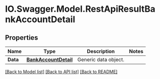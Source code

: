 # IO.Swagger.Model.RestApiResultBankAccountDetail
## Properties

Name | Type | Description | Notes
------------ | ------------- | ------------- | -------------
**Data** | [**BankAccountDetail**](BankAccountDetail.md) | Generic data object. | 

[[Back to Model list]](../README.md#documentation-for-models) [[Back to API list]](../README.md#documentation-for-api-endpoints) [[Back to README]](../README.md)

